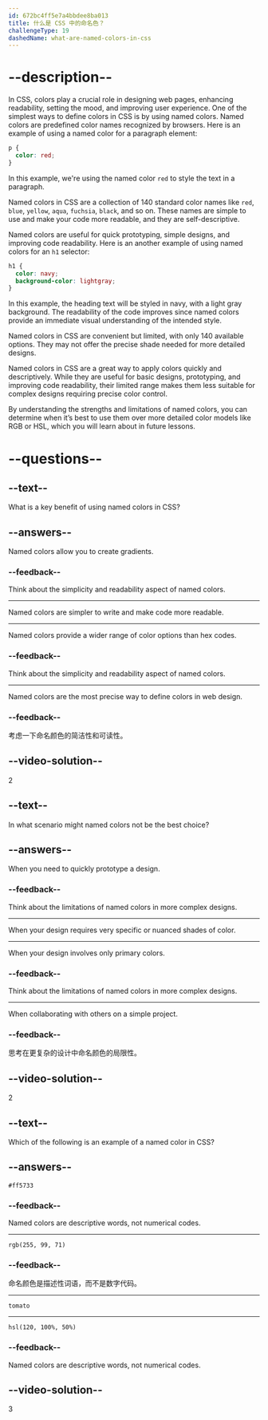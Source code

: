 ```yaml
---
id: 672bc4ff5e7a4bbdee8ba013
title: 什么是 CSS 中的命名色？
challengeType: 19
dashedName: what-are-named-colors-in-css
---
```


# --description--

In CSS, colors play a crucial role in designing web pages, enhancing readability, setting the mood, and improving user experience. One of the simplest ways to define colors in CSS is by using named colors. Named colors are predefined color names recognized by browsers. Here is an example of using a named color for a paragraph element:

```css
p {
  color: red;
}
```

In this example, we're using the named color `red` to style the text in a paragraph.

Named colors in CSS are a collection of 140 standard color names like `red`, `blue`, `yellow`, `aqua`, `fuchsia`, `black`, and so on. These names are simple to use and make your code more readable, and they are self-descriptive.

Named colors are useful for quick prototyping, simple designs, and improving code readability. Here is an another example of using named colors for an `h1` selector:

```css
h1 {
  color: navy;
  background-color: lightgray;
}
```

In this example, the heading text will be styled in navy, with a light gray background. The readability of the code improves since named colors provide an immediate visual understanding of the intended style.

Named colors in CSS are convenient but limited, with only 140 available options. They may not offer the precise shade needed for more detailed designs.

Named colors in CSS are a great way to apply colors quickly and descriptively. While they are useful for basic designs, prototyping, and improving code readability, their limited range makes them less suitable for complex designs requiring precise color control.

By understanding the strengths and limitations of named colors, you can determine when it’s best to use them over more detailed color models like RGB or HSL, which you will learn about in future lessons.

# --questions--

## --text--

What is a key benefit of using named colors in CSS?

## --answers--

Named colors allow you to create gradients.

### --feedback--

Think about the simplicity and readability aspect of named colors.

---

Named colors are simpler to write and make code more readable.

---

Named colors provide a wider range of color options than hex codes.

### --feedback--

Think about the simplicity and readability aspect of named colors.

---

Named colors are the most precise way to define colors in web design.

### --feedback--

考虑一下命名颜色的简洁性和可读性。

## --video-solution--

2

## --text--

In what scenario might named colors not be the best choice?

## --answers--

When you need to quickly prototype a design.

### --feedback--

Think about the limitations of named colors in more complex designs.

---

When your design requires very specific or nuanced shades of color.

---

When your design involves only primary colors.

### --feedback--

Think about the limitations of named colors in more complex designs.

---

When collaborating with others on a simple project.

### --feedback--

思考在更复杂的设计中命名颜色的局限性。

## --video-solution--

2

## --text--

Which of the following is an example of a named color in CSS?

## --answers--

`#ff5733`

### --feedback--

Named colors are descriptive words, not numerical codes.

---

`rgb(255, 99, 71)`

### --feedback--

命名颜色是描述性词语，而不是数字代码。

---

`tomato`

---

`hsl(120, 100%, 50%)`

### --feedback--

Named colors are descriptive words, not numerical codes.

## --video-solution--

3
